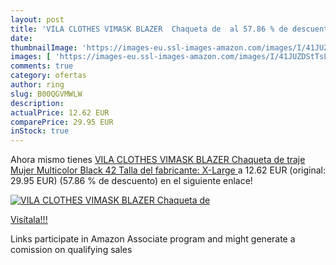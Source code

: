 ```yaml
---
layout: post
title: 'VILA CLOTHES VIMASK BLAZER  Chaqueta de  al 57.86 % de descuento'
date: 
thumbnailImage: 'https://images-eu.ssl-images-amazon.com/images/I/41JUZDStTsL._SL200_.jpg'
images: [ 'https://images-eu.ssl-images-amazon.com/images/I/41JUZDStTsL._SL200_.jpg' ]
comments: true
category: ofertas
author: ring
slug: B00QGVMWLW
description:
actualPrice: 12.62 EUR
comparePrice: 29.95 EUR
inStock: true
---
```


Ahora mismo tienes [VILA CLOTHES VIMASK BLAZER  Chaqueta de traje Mujer  Multicolor  Black   42  Talla del fabricante: X-Large ](https://www.amazon.es/dp/B00QGVMWLW/?tag=tolees-21) a 12.62 EUR (original: 29.95 EUR) (57.86 %  de descuento) en el siguiente enlace!

[![VILA CLOTHES VIMASK BLAZER  Chaqueta de ](https://images-eu.ssl-images-amazon.com/images/I/41JUZDStTsL._SL200_.jpg)](https://www.amazon.es/dp/B00QGVMWLW/?tag=tolees-21)

[Visítala!!!](https://www.amazon.es/dp/B00QGVMWLW/?tag=tolees-21)

Links participate in Amazon Associate program and might generate a comission on qualifying sales
